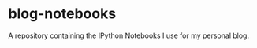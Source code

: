 blog-notebooks
==============

A repository containing the IPython Notebooks I use for my personal blog.
